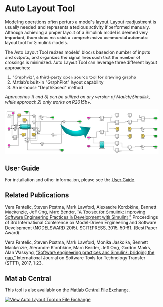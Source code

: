 # Auto Layout Tool

Modeling operations often perturb a model's layout. Layout readjustment is usually needed, and represents a tedious activity if performed manually. Although achieving a proper layout of a Simulink model is deemed very important, there does not exist a comprehensive commercial automatic layout tool for Simulink models.

The Auto Layout Tool resizes models' blocks based on number of inputs and outputs, and organizes the signal lines such that the number of crossings is minimized. Auto Layout Tool can leverage three different layout approaches:

1. "Graphviz", a third-party open source tool for drawing graphs
1. Matlab’s built-in "GraphPlot" layout capability
1. An in-house "DepthBased" method

*Approaches 1) and 3) can be utilized on any version of Matlab/Simulink, while approach 2) only works on R2015b+.*

<img src="imgs/Cover.png" width="650">

## User Guide
For installation and other information, please see the [User Guide](doc/AutoLayout_UserGuide.pdf).

## Related Publications

Vera Pantelic, Steven Postma, Mark Lawford, Alexandre Korobkine, Bennett Mackenzie, Jeff Ong, Marc Bender, ["A Toolset for Simulink: Improving Software Engineering Practices in Development with Simulink,"](https://ieeexplore.ieee.org/document/7323083/) Proceedings of 3rd International Conference on Model-Driven Engineering and Software Development (MODELSWARD 2015), SCITEPRESS, 2015, 50-61. (Best Paper Award)

Vera Pantelic, Steven Postma, Mark Lawford, Monika Jaskolka, Bennett Mackenzie, Alexandre Korobkine, Marc Bender, Jeff Ong, Gordon Marks, Alan Wassyng, [“Software engineering practices and Simulink: bridging the gap,”](https://link.springer.com/article/10.1007/s10009-017-0450-9) International Journal on Software Tools for Technology Transfer (STTT), 2017, 1-23.

## Matlab Central

This tool is also available on the [Matlab Central File Exchange](https://www.mathworks.com/matlabcentral/fileexchange/51228-auto-layout-tool).

[![View Auto Layout Tool on File Exchange](https://www.mathworks.com/matlabcentral/images/matlab-file-exchange.svg)](https://www.mathworks.com/matlabcentral/fileexchange/51228-auto-layout-tool)
